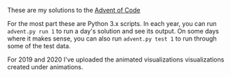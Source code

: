 These are my solutions to the [Advent of Code](https://adventofcode.com/)

For the most part these are Python 3.x scripts.  In each year, you can run `advent.py run 1` to run a day's 
solution and see its output.  On some days where it makes sense, you can also run `advent.py test 1` to run 
through some of the test data.

For 2019 and 2020 I've uploaded the animated visualizations visualizations created under animations.
